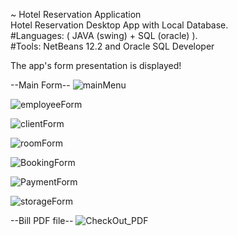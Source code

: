 ~ Hotel Reservation Application <br/>
Hotel Reservation Desktop App with Local Database. <br/>
#Languages: ( JAVA (swing) + SQL (oracle) ). <br/>
#Tools: NetBeans 12.2 and Oracle SQL Developer <br/>

The app's form presentation is displayed! <br/>

--Main Form--
![mainMenu](https://user-images.githubusercontent.com/48105724/175002856-fec461f6-e620-4d80-aa22-b95ea467c367.png)


![employeeForm](https://user-images.githubusercontent.com/48105724/175005734-bb1dc6c5-cd88-487e-9df4-8dc4483a728d.png)


![clientForm](https://user-images.githubusercontent.com/48105724/175002970-6d282378-13bb-4a40-aeb4-1cc1ef27292f.png)


![roomForm](https://user-images.githubusercontent.com/48105724/175003056-073e05d5-a82d-4951-af7f-65447e820a5e.png)


![BookingForm](https://user-images.githubusercontent.com/48105724/175003109-bdce3141-fc1e-43d4-90e3-686d397ca1ad.png)


![PaymentForm](https://user-images.githubusercontent.com/48105724/175003153-1667efe7-e23f-4509-9cec-53113b289c45.png)


![storageForm](https://user-images.githubusercontent.com/48105724/175003209-218e5832-6ddd-4866-b3c3-bae944ec406f.png)

--Bill PDF file--
![CheckOut_PDF](https://user-images.githubusercontent.com/48105724/175003276-1b751386-0e2d-4551-8b23-e57b74652abe.png)
